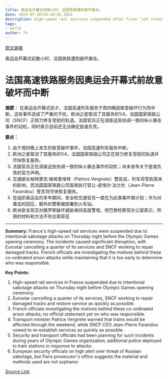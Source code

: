 ```yaml
---
title: 奥运会开幕式前数小时，法国铁路遭到破坏袭击。
date: 2024-07-26T19:18:42.193Z
description: High-speed rail services suspended after fires ‘set intentionally’ to damage network
tags: 
- world
author: ft
---
```


[原文链接](https://ft.com/content/6543795e-e90f-47c7-a971-8935859b17d3)

奥运会开幕式前数小时，法国铁路遭到破坏袭击。

# 法国高速铁路服务因奥运会开幕式前故意破坏而中断

**摘要：**
在奥运会开幕式前夕，法国高速列车服务于周四晚因故意破坏行为而中断。这些事件造成了严重的干扰，欧洲之星取消了其服务的1/4，法国国家铁路公司（SNCF）正努力修复受损的轨道。法国官员正在调查这些协调一致的纵火袭击事件的动机，同时表示目前还无法确定是谁负责。

**要点：**
1. 由于周四晚上发生的故意破坏事件，法国高速列车服务中断。
2. 欧洲之星取消了其服务的1/4，法国国家铁路公司正在努力修复受损的轨道并尽快恢复服务。
3. 法国官员正在调查这些协调一致的纵火袭击事件的动机；尚未发布关于是谁负责的官方声明。
4. 交通部长帕特里克·维格里埃特（Patrice Vergriete）警告说，列车将受到周末的影响，而法国国家铁路公司首席执行官让-皮埃尔·法兰杜（Jean-Pierre Farandou）誓言将尽快恢复服务。
5. 在组织奥运会的多年期间，安全和交通官员一直在为此类事件做计划；作为对袭击的回应，额外的警察被部署到火车站。
6. 欧洲安全官员对俄罗斯破坏威胁保持高度警惕，但巴黎检察官办公室表示，所用的材料和方法不符合索菲亚

---

 **Summary:**
France's high-speed rail services were suspended due to intentional sabotage attacks on Thursday night before the Olympic Games opening ceremony. The incidents caused significant disruption, with Eurostar cancelling a quarter of its services and SNCF working to repair damaged tracks. French officials are investigating the motives behind these co-ordinated arson attacks while maintaining that it is too early to determine who was responsible.

**Key Points:**
1. High-speed rail services in France suspended due to intentional sabotage attacks on Thursday night before Olympic Games opening ceremony.
2. Eurostar cancelling a quarter of its services, SNCF working to repair damaged tracks and restore service as quickly as possible.
3. French officials investigating the motives behind these co-ordinated arson attacks; no official statement yet on who was responsible.
4. Transport minister Patrice Vergriete warned that trains would be affected through the weekend, while SNCF CEO Jean-Pierre Farandou vowed to re-establish services as quickly as possible.
5. Security and transport officials had been planning for such incidents during years of Olympic Games organization; additional police deployed to train stations in response to attacks.
6. European security officials on high alert over threat of Russian sabotage, but Paris prosecutor's office suggests the material and methods used are not sophamo

[Source Link](https://ft.com/content/6543795e-e90f-47c7-a971-8935859b17d3)

